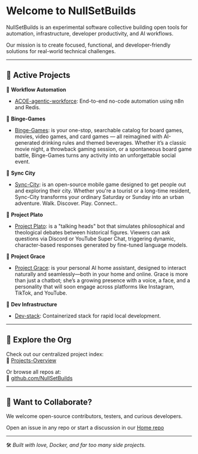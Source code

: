 # Welcome to NullSetBuilds

NullSetBuilds is an experimental software collective building open tools for automation, infrastructure, developer productivity, and AI workflows.

Our mission is to create focused, functional, and developer-friendly solutions for real-world technical challenges.

---

## 🚀 Active Projects

🔹 **Workflow Automation**
- [ACOE-agentic-workforce](https://github.com/NullSetBuilds/ACOE): End-to-end no-code automation using n8n and Redis.

🔹 **Binge-Games**
- [Binge-Games](https://github.com/NullSetBuilds/bingegames): is your one-stop, searchable catalog for board games, movies, video games, and card games — all reimagined with AI-generated drinking rules and themed beverages. Whether it’s a classic movie night, a throwback gaming session, or a spontaneous board game battle, Binge-Games turns any activity into an unforgettable social event.

🔹 **Sync City**
- [Sync-City](https://github.com/NullSetBuilds/sync-city): is an open-source mobile game designed to get people out and exploring their city. Whether you're a     tourist or a long-time resident, Sync-City transforms your ordinary Saturday or Sunday into an urban adventure.  Walk. Discover. Play. Connect..

🔹 **Project Plato**
- [Project Plato](https://github.com/NullSetBuilds/project-pluto): is a "talking heads" bot that simulates philosophical and theological debates between historical figures. Viewers can ask questions via Discord or YouTube Super Chat, triggering dynamic, character-based responses generated by fine-tuned language models.

🔹 **Project Grace**
- [Project Grace](https://github.com/NullSetBuilds/project-grace): is your personal AI home assistant, designed to interact naturally and seamlessly—both in your home and online. Grace is more than just a chatbot; she’s a growing presence with a voice, a face, and a personality that will soon engage across platforms like Instagram, TikTok, and YouTube.

🔹 **Dev Infrastructure**
- [Dev-stack](https://github.com/NullSetBuilds/services): Containerized stack for rapid local development.

---

## 📁 Explore the Org

Check out our centralized project index:  
🔗 [Projects-Overview](https://github.com/NullSetBuilds/projects-overview)

Or browse all repos at:  
🔗 [github.com/NullSetBuilds](https://github.com/NullSetBuilds)

---

## 🤝 Want to Collaborate?

We welcome open-source contributors, testers, and curious developers.

Open an issue in any repo or start a discussion in our [Home repo](https://github.com/NullSetBuilds/NullSetBuilds-Home/discussions)

---

🛠️ *Built with love, Docker, and far too many side projects.*
